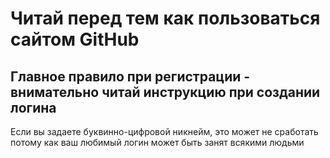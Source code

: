 # Читай перед тем как пользоваться сайтом GitHub

## Главное правило при регистрации - внимательно читай инструкцию при создании логина 

Если вы задаете буквинно-цифровой никнейм, это может не сработать потому как ваш любимый логин может быть занят всякими людьми 